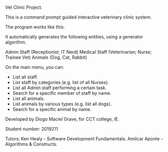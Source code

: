 Vet Clinic Project.

This is a command prompt guided interactive veterinary clinic system.

The program works like this:

It automatically generates the following entities, using a generator algorithm.

Admin Staff (Receptionist; IT Nerd)
Medical Staff (Veterinarian; Nurse; Trainee Vet)
Animals (Dog, Cat, Rabbit)



On the main menu, you can:
- List all staff.
- List staff by categories (e.g. list of all Nurses).
- List all Admin staff performing a certain task.
- Search for a specific member of staff by name.
- List all animals.
- List animals by various types (e.g. list all dogs).
- Search for a specific animal by name.

Developed by Diogo Maciel Grave, for CCT college, IE.

Student number: 2019211    

Tutors:
Ken Healy - Software Development Fundamentals.
Amilcar Aponte - Algorithms & Constructs.
